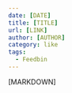 ```yaml
---
date: [DATE]
title: [TITLE]
url: [LINK]
author: [AUTHOR]
category: like
tags:
  - Feedbin
---
```


[MARKDOWN]
